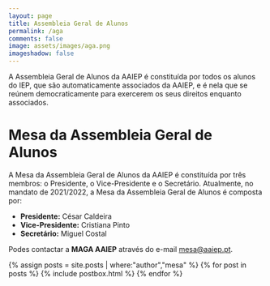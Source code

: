 ```yaml
---
layout: page
title: Assembleia Geral de Alunos
permalink: /aga
comments: false
image: assets/images/aga.png
imageshadow: false
---
```

A Assembleia Geral de Alunos da AAIEP é constituída por todos os alunos do IEP, que são automaticamente associados da AAIEP, e é nela que se reúnem democraticamente para exercerem os seus direitos enquanto associados.

# Mesa da Assembleia Geral de Alunos

A Mesa da Assembleia Geral de Alunos da AAIEP é constituída por três membros: o Presidente, o Vice-Presidente e o Secretário. Atualmente, no mandato de 2021/2022, a Mesa da Assembleia Geral de Alunos é composta por:

* **Presidente:** César Caldeira
* **Vice-Presidente:** Cristiana Pinto
* **Secretário:** Miguel Costal

Podes contactar a **MAGA AAIEP** através do e-mail [mesa@aaiep.pt](mailto:mesa@aaiep.pt).

<!-- Posts Index
================================================== -->
<div class="blog-grid-container">
    {% assign posts = site.posts | where:"author","mesa" %}
    {% for post in posts %}
        {% include postbox.html %}
    {% endfor %}
</div>
